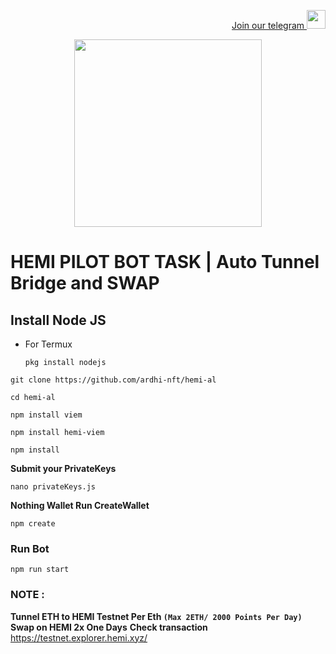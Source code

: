 <p style="font-size:14px" align="right">
<a href="https://t.me/impulseairdrop" target="_blank">Join our telegram <img src="https://user-images.githubusercontent.com/50621007/183283867-56b4d69f-bc6e-4939-b00a-72aa019d1aea.png" width="30"/></a>
</p>

<p align="center">
  <img height="300" height="auto" src="">
</p>

# HEMI PILOT BOT TASK | Auto Tunnel Bridge and SWAP

## Install Node JS

- For Termux
  ```
  pkg install nodejs
  ```

```
git clone https://github.com/ardhi-nft/hemi-al
```
```
cd hemi-al
```
```
npm install viem
```
```
npm install hemi-viem
```
```
npm install
```
**Submit your PrivateKeys**
```
nano privateKeys.js
```
**Nothing Wallet Run CreateWallet**
```
npm create
```
### Run Bot
```
npm run start
```
### NOTE :
**Tunnel ETH to HEMI Testnet Per Eth ```(Max 2ETH/ 2000 Points Per Day)```**
**Swap on HEMI 2x One Days**
**Check transaction** https://testnet.explorer.hemi.xyz/
